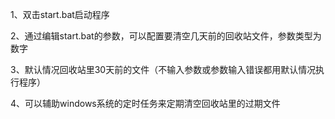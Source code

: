 1、双击start.bat启动程序

2、通过编辑start.bat的参数，可以配置要清空几天前的回收站文件，参数类型为数字

3、默认情况回收站里30天前的文件（不输入参数或参数输入错误都用默认情况执行程序）

4、可以辅助windows系统的定时任务来定期清空回收站里的过期文件